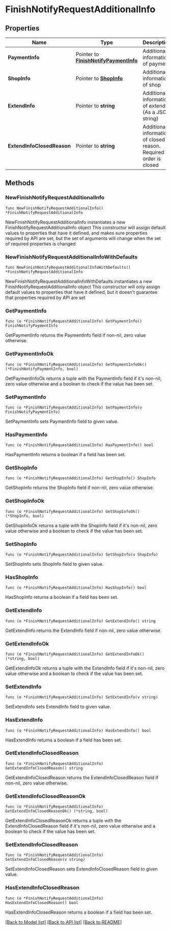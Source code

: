 # FinishNotifyRequestAdditionalInfo

## Properties

Name | Type | Description | Notes
------------ | ------------- | ------------- | -------------
**PaymentInfo** | Pointer to [**FinishNotifyPaymentInfo**](FinishNotifyPaymentInfo.md) | Additional information of payment | [optional] 
**ShopInfo** | Pointer to [**ShopInfo**](ShopInfo.md) | Additional information of shop | [optional] 
**ExtendInfo** | Pointer to **string** | Additional information of extend (As a JSON string) | [optional] 
**ExtendInfoClosedReason** | Pointer to **string** | Additional information of closed reason. Required if order is closed | [optional] 

## Methods

### NewFinishNotifyRequestAdditionalInfo

`func NewFinishNotifyRequestAdditionalInfo() *FinishNotifyRequestAdditionalInfo`

NewFinishNotifyRequestAdditionalInfo instantiates a new FinishNotifyRequestAdditionalInfo object
This constructor will assign default values to properties that have it defined,
and makes sure properties required by API are set, but the set of arguments
will change when the set of required properties is changed

### NewFinishNotifyRequestAdditionalInfoWithDefaults

`func NewFinishNotifyRequestAdditionalInfoWithDefaults() *FinishNotifyRequestAdditionalInfo`

NewFinishNotifyRequestAdditionalInfoWithDefaults instantiates a new FinishNotifyRequestAdditionalInfo object
This constructor will only assign default values to properties that have it defined,
but it doesn't guarantee that properties required by API are set

### GetPaymentInfo

`func (o *FinishNotifyRequestAdditionalInfo) GetPaymentInfo() FinishNotifyPaymentInfo`

GetPaymentInfo returns the PaymentInfo field if non-nil, zero value otherwise.

### GetPaymentInfoOk

`func (o *FinishNotifyRequestAdditionalInfo) GetPaymentInfoOk() (*FinishNotifyPaymentInfo, bool)`

GetPaymentInfoOk returns a tuple with the PaymentInfo field if it's non-nil, zero value otherwise
and a boolean to check if the value has been set.

### SetPaymentInfo

`func (o *FinishNotifyRequestAdditionalInfo) SetPaymentInfo(v FinishNotifyPaymentInfo)`

SetPaymentInfo sets PaymentInfo field to given value.

### HasPaymentInfo

`func (o *FinishNotifyRequestAdditionalInfo) HasPaymentInfo() bool`

HasPaymentInfo returns a boolean if a field has been set.

### GetShopInfo

`func (o *FinishNotifyRequestAdditionalInfo) GetShopInfo() ShopInfo`

GetShopInfo returns the ShopInfo field if non-nil, zero value otherwise.

### GetShopInfoOk

`func (o *FinishNotifyRequestAdditionalInfo) GetShopInfoOk() (*ShopInfo, bool)`

GetShopInfoOk returns a tuple with the ShopInfo field if it's non-nil, zero value otherwise
and a boolean to check if the value has been set.

### SetShopInfo

`func (o *FinishNotifyRequestAdditionalInfo) SetShopInfo(v ShopInfo)`

SetShopInfo sets ShopInfo field to given value.

### HasShopInfo

`func (o *FinishNotifyRequestAdditionalInfo) HasShopInfo() bool`

HasShopInfo returns a boolean if a field has been set.

### GetExtendInfo

`func (o *FinishNotifyRequestAdditionalInfo) GetExtendInfo() string`

GetExtendInfo returns the ExtendInfo field if non-nil, zero value otherwise.

### GetExtendInfoOk

`func (o *FinishNotifyRequestAdditionalInfo) GetExtendInfoOk() (*string, bool)`

GetExtendInfoOk returns a tuple with the ExtendInfo field if it's non-nil, zero value otherwise
and a boolean to check if the value has been set.

### SetExtendInfo

`func (o *FinishNotifyRequestAdditionalInfo) SetExtendInfo(v string)`

SetExtendInfo sets ExtendInfo field to given value.

### HasExtendInfo

`func (o *FinishNotifyRequestAdditionalInfo) HasExtendInfo() bool`

HasExtendInfo returns a boolean if a field has been set.

### GetExtendInfoClosedReason

`func (o *FinishNotifyRequestAdditionalInfo) GetExtendInfoClosedReason() string`

GetExtendInfoClosedReason returns the ExtendInfoClosedReason field if non-nil, zero value otherwise.

### GetExtendInfoClosedReasonOk

`func (o *FinishNotifyRequestAdditionalInfo) GetExtendInfoClosedReasonOk() (*string, bool)`

GetExtendInfoClosedReasonOk returns a tuple with the ExtendInfoClosedReason field if it's non-nil, zero value otherwise
and a boolean to check if the value has been set.

### SetExtendInfoClosedReason

`func (o *FinishNotifyRequestAdditionalInfo) SetExtendInfoClosedReason(v string)`

SetExtendInfoClosedReason sets ExtendInfoClosedReason field to given value.

### HasExtendInfoClosedReason

`func (o *FinishNotifyRequestAdditionalInfo) HasExtendInfoClosedReason() bool`

HasExtendInfoClosedReason returns a boolean if a field has been set.


[[Back to Model list]](../README.md#documentation-for-models) [[Back to API list]](../README.md#documentation-for-api-endpoints) [[Back to README]](../README.md)


